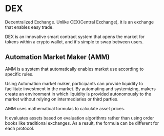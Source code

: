 # DEX

Decentralized Exchange. Unlike CEX(Central Exchange), it is an exchange that enables easy trade. 

DEX is an innovative smart contract system that opens the market for tokens within a crypto wallet, and it's simple to swap between users. 

## Automation Market Maker (AMM)

AMM is a system that automatically enables market use according to specific rules.

Using Automation market maker, participants can provide liquidity to facilitate investment in the market. By automating and systemizing, makers create an environment in which liquidity is provided autonomously to the market without relying on intermediaries or third parties.

AMM uses mathematical formulas to calculate asset prices.

It evaluates assets based on evaluation algorithms rather than using order books like traditional exchanges. As a result, the formula can be different for each protocol.


